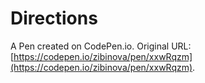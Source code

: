 # Directions

A Pen created on CodePen.io. Original URL: [https://codepen.io/zibinova/pen/xxwRqzm](https://codepen.io/zibinova/pen/xxwRqzm).


